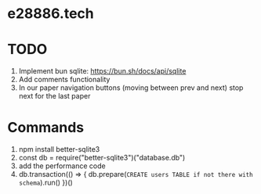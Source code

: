 # e28886.tech

# TODO

1. Implement bun sqlite: https://bun.sh/docs/api/sqlite
2. Add comments functionality
3. In our paper navigation buttons (moving between prev and next) stop next for the last paper

# Commands

1. npm install better-sqlite3
2. const db = require("better-sqlite3")("database.db")
3. add the performance code
4. db.transaction(() => {
   db.prepare(`CREATE users TABLE if not there with schema`).run()
   })()
